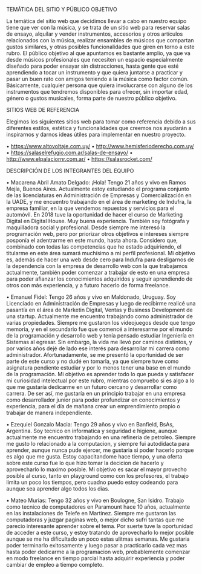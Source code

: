 TEMÁTICA DEL SITIO Y PÚBLICO OBJETIVO

La temática del sitio web que decidimos llevar a cabo en nuestro equipo tiene que ver con la música, y se trata de un sitio web para reservar salas de ensayo, alquilar y vender instrumentos, accesorios y otros artículos relacionados con la música, realizar ensambles de músicos que compartan gustos similares, y otras posibles funcionalidades que giren en torno a este rubro.
El público objetivo al que apuntamos es bastante amplio, ya que va desde músicos profesionales que necesiten un espacio especialmente diseñado para poder ensayar sin distracciones, hasta gente que esté aprendiendo a tocar un instrumento y que quiera juntarse a practicar y pasar un buen rato con amigos teniendo a la música como factor común. Básicamente, cualquier persona que quiera involucrarse con alguno de los instrumentos que tendremos disponibles para ofrecer, sin importar edad, género o gustos musicales, forma parte de nuestro público objetivo.

SITIOS WEB DE REFERENCIA

Elegimos los siguientes sitios web para tomar como referencia debido a sus diferentes estilos, estética y funcionalidades que creemos nos ayudarán a inspirarnos y darnos ideas útiles para implementar en nuestro proyecto.

 • https://www.altovoltaje.com.uy/
 • http://www.hemisferioderecho.com.uy/
 • https://salaselrefugio.com.ar/salas-de-ensayo/
 • http://www.elpalaciornr.com.ar/
 • https://salasrocket.com/

DESCRIPCIÓN DE LOS INTEGRANTES DEL EQUIPO

 • Macarena Abril Amato Delgado: ¡Hola! Tengo 21 años y vivo en Ramos Mejía, Buenos Aires.
Actualmente estoy estudiando el programa conjunto de las licenciaturas en Administración de Empresas y Comercialización en la UADE, y me encuentro trabajando en el área de marketing de Indufra, la empresa familiar, en la que vendemos repuestos y servicios para el automóvil. 
En 2018 tuve la oportunidad de hacer el curso de Marketing Digital en Digital House. Muy buena experiencia. También soy fotógrafa y maquilladora social y profesional.
Desde siempre me interesó la programación web, pero por priorizar otros objetivos e intereses siempre posponía el adentrarme en este mundo, hasta ahora. Considero que, combinado con todas las competencias que he estado adquiriendo, el titularme en este área sumará muchísimo a mi perfil profesional.
Mi objetivo es, además de hacer una web desde cero para Indufra para desligarnos de la dependencia con la empresa de desarrollo web con la que trabajamos actualmente, también poder comenzar a trabajar de esto en una empresa para poder afianzar los conocimientos adquiridos y seguir aprendiendo de otros con más experiencia, y a futuro hacerlo de forma freelance.

 • Emanuel Fidel: Tengo 26 años y vivo en Maldonado, Uruguay. Soy Licenciado en Administración de Empresas y luego de recibirme realicé una pasantía en el área de Marketin Digital, Ventas y Business Development de una startup. Actualmente me encuentro trabajando como administrador de varias propiedades. 
 Siempre me gustaron los videojuegos desde que tengo memoria, y en el secundario fue que comencé a interesarme por el mundo de la programación y desarrollo web y tenía pensado estudiar Ingeniería en Sistemas al egresar. Sin embargo, la vida me llevó por caminos distintos, y por varios años dejé de lado ese interés para desarrollar mi carrera como administrador. 
 Afortunadamente, se me presentó la oportunidad de ser parte de este curso y no dudé en tomarla, ya que siempre tuve como asignatura pendiente estudiar y por lo menos tener una base en el mundo de la programación. 
 Mi objetivo es aprender todo lo que pueda y satisfacer mi curiosidad intelectual por este rubro, mientras compruebo si es algo a lo que me gustaría dedicarme en un futuro cercano y desarrollar como carrera. De ser así, me gustaría en un principio trabajar en una empresa como desarrollador junior para poder profundizar en conocimientos y experiencia, para el día de mañana crear un emprendimiento propio o trabajar de manera independiente. 
 
 • Ezequiel Gonzalo Macia: Tengo 29 años y vivo en Banfield, BsAs, Argentina. Soy tecnico en informatica y seguridad e higiene, aunque actualmente me encuentro trabajando en una refineria de petroleo. 
 Siempre me gusto lo relacionado a la computacion, y siempre fui autodidacta para aprender, aunque nunca pude ejercer, me gustaria si poder hacerlo porque es algo que me gusta. 
 Estoy capacitandome hace tiempo, y una oferta sobre este curso fue lo que hizo tomar la decicion de hacerlo y aprovecharlo lo maximo posible. 
 Mi objetivo es sacar el mayor provecho posible al curso, tanto en playground como con los profesores, el trabajo limita un poco los tiempos, pero cuadno puedo estoy codeando para aunque sea aprender algo todos los dias. 
 
 • Mateo Murias: Tengo 32 años y vivo en Boulogne, San Isidro. Trabajo como tecnico de computadores en Paramount hace 10 años, actualmente en las instalaciones de Telefe en Martinez. 
 Siempre me gustaron las computadoras y juzgar paginas web, o mejor dicho sufri tantas que me parecio interesante aprender sobre el tema. Por suerte tuve la oportunidad de acceder a este curso, y estoy tratando de aprovecharlo lo mejor posible aunque se me ha dificultado un poco estas ulitmas semanas. 
 Me gustaria poder terminarlo exitosamente y luego pasar a practicarlo cada vez mas hasta poder dedicarme a la programacion web, probablemente comenzar en modo freelance en tiempo parcial hasta adquirir experiencia y poder cambiar de empleo a tiempo completo.
